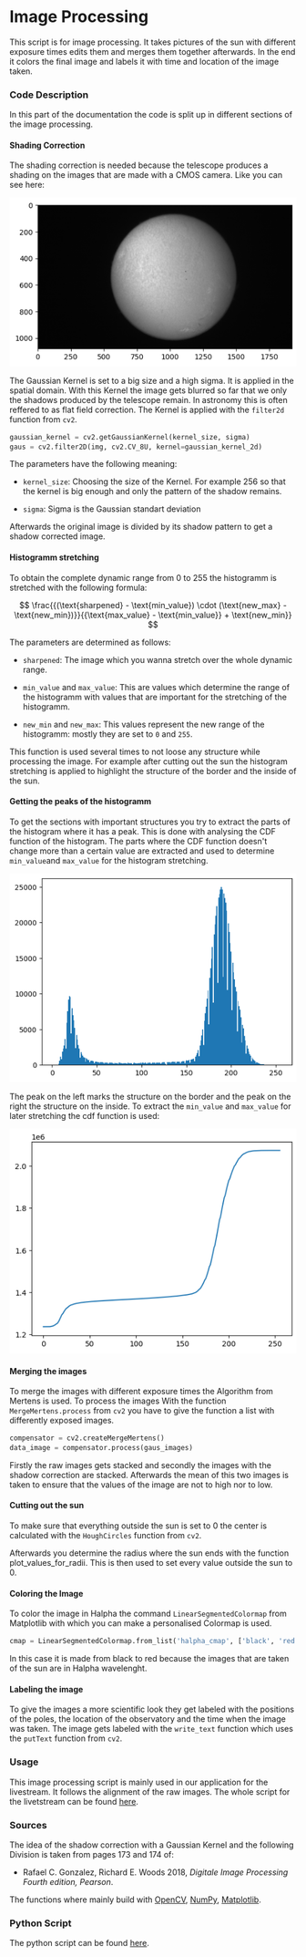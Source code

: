 # Image Processing
This script is for image processing. It takes pictures of the sun with different exposure times edits them and merges them together afterwards. In the end it colors the final image and labels it with time and location of the image taken.

### Code Description
In this part of the documentation the code is split up in different sections of the image processing. 

#### Shading Correction

The shading correction is needed because the telescope produces a shading on the images that are made with a CMOS camera. Like you can see here:

![Image with shadows](https://raw.githubusercontent.com/pmodwrc/halpha/main/docs/images/sun_with_shadow.png)


The Gaussian Kernel is set to a big size and a high sigma. It is applied in the spatial domain. With this Kernel the image gets blurred  so far that we only the shadows produced by the telescope remain. In astronomy this is often reffered to as flat field correction. The Kernel is applied with the `filter2d` function from `cv2`.

```python
gaussian_kernel = cv2.getGaussianKernel(kernel_size, sigma)
gaus = cv2.filter2D(img, cv2.CV_8U, kernel=gaussian_kernel_2d)
```

The parameters have the following meaning:

- `kernel_size`: Choosing the size of the Kernel. For example 256 so that the kernel is big enough and only the pattern of the shadow remains.

- `sigma`: Sigma is the Gaussian standart deviation


Afterwards the original image is divided by its shadow pattern to get a shadow corrected image.

#### Histogramm stretching

To obtain the complete dynamic range from 0 to 255 the histogramm is stretched with the following formula:

$$
\frac{{(\text{sharpened} - \text{min_value}) \cdot (\text{new_max} - \text{new_min})}}{{\text{max_value} - \text{min_value}} + \text{new_min}}
$$

The parameters are determined as follows:

- `sharpened`: The image which you wanna stretch over the whole dynamic range.

- `min_value` and `max_value`: This are values which determine the range of the histogramm with values that are important for the stretching of the histogramm.

- `new_min` and `new_max`: This values represent the new range of the histogramm: mostly they are set to `0` and `255`.

This function is used several times to not loose any structure while processing the image. For example after cutting out the sun the histogram stretching is applied to highlight the structure of the border and the inside of the sun.

#### Getting the peaks of the histogramm

To get the sections with important structures you try to extract the parts of the histogram where it has a peak. This is done with analysing the CDF function of the histogram. The parts where the CDF function doesn't change more than a certain value are extracted and used to determine `min_value`and `max_value` for the histogram stretching.

![Histogram](https://raw.githubusercontent.com/pmodwrc/halpha/main/docs/images/histogram.png)

The peak on the left marks the structure on the border and the peak on the right the structure on the inside. To extract the `min_value` and `max_value` for later stretching the cdf function is used:

![CDF Function](https://raw.githubusercontent.com/pmodwrc/halpha/main/docs/images/cdf_function.png)


#### Merging the images

To merge the images with different exposure times the Algorithm from Mertens is used. To process the images With the function `MergeMertens.process` from `cv2` you have to give the function a list with differently exposed images.

```python
compensator = cv2.createMergeMertens()
data_image = compensator.process(gaus_images)
```
Firstly the raw images gets stacked and secondly the images with the shadow correction are stacked. Afterwards the mean of this two images is taken to ensure that the values of the image are not to high nor to low.

#### Cutting out the sun

To make sure that everything outside the sun is set to 0 the center is calculated with the `HoughCircles` function from `cv2`.

Afterwards you determine the radius where the sun ends with the function plot_values_for_radii. This is then used to set every value outside the sun to 0.


#### Coloring the Image 

To color the image in Halpha the command `LinearSegmentedColormap` from Matplotlib with which you can make a personalised Colormap is used.

```python
cmap = LinearSegmentedColormap.from_list('halpha_cmap', ['black', 'red'], N=256)
```

In this case it is made from black to red because the  images that are taken of the sun are in Halpha wavelenght.

#### Labeling the image

To give the images a more scientific look they get labeled  with the positions of the poles, the location of the observatory and the time when the image was taken. The image gets labeled with the `write_text` function which uses the `putText` function from `cv2`.


### Usage 

This image processing script is mainly used in our application for the livestream. It follows the alignment of the raw images. The whole script for the livetstream can be found [here](https://github.com/pmodwrc/halpha/blob/main/sun_catching/livestream.py).

### Sources
The idea of the shadow correction with a Gaussian Kernel and the following Division is taken from pages 173 and 174 of:
- Rafael C. Gonzalez, Richard E. Woods 2018, *Digitale Image Processing Fourth edition, Pearson*.

The functions where mainly build with [OpenCV](https://docs.opencv.org/4.x/index.html), [NumPy](https://numpy.org/doc/), [Matplotlib](https://matplotlib.org/stable/index.html).

### Python Script
The python script can be found [here](https://github.com/pmodwrc/halpha/blob/main/sun_catching/image_processing.py). 



